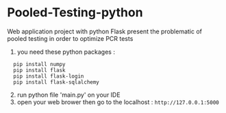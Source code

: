 # Pooled-Testing-python
Web application project with python Flask present the problematic of pooled testing in order to optimize PCR tests


1.  you need these python packages :
````
  pip install numpy
  pip install flask
  pip install flask-login
  pip install flask-sqlalchemy
````
2.  run python file 'main.py' on your IDE
3.  open your web brower then go to the localhost : `http://127.0.0.1:5000`
